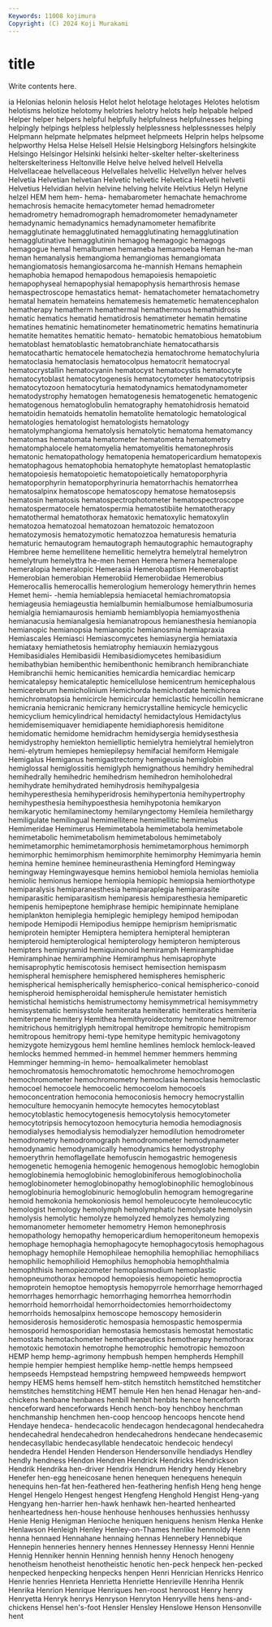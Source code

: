 ```yaml
---
Keywords: 11008 kojimura
Copyright: (C) 2024 Koji Murakami
---
```


# title

Write contents here.



ia Helonias helonin
helosis Helot helot helotage helotages Helotes helotism helotisms helotize helotomy
helotries helotry helots help helpable helped Helper helper helpers helpful
helpfully helpfulness helpfulnesses helping helpingly helpings helpless helplessly helplessness helplessnesses
helply Helpmann helpmate helpmates helpmeet helpmeets Helprin helps helpsome helpworthy
Helsa Helse Helsell Helsie Helsingborg Helsingfors helsingkite Helsingo Helsingor Helsinki
helsinki helter-skelter helter-skelteriness helterskelteriness Heltonville Helve helve helved helvell Helvella
Helvellaceae helvellaceous Helvellales helvellic Helvellyn helver helves Helvetia Helvetian helvetian
Helvetic helvetic Helvetica Helvetii helvetii Helvetius Helvidian helvin helvine helving
helvite Helvtius Helyn Helyne helzel HEM hem hem- hema- hemabarometer
hemachate hemachrome hemachrosis hemacite hemacytometer hemad hemadrometer hemadrometry hemadromograph hemadromometer
hemadynameter hemadynamic hemadynamics hemadynamometer hemafibrite hemagglutinate hemagglutinated hemagglutinating hemagglutination hemagglutinative
hemagglutinin hemagog hemagogic hemagogs hemagogue hemal hemalbumen hemameba hemamoeba Heman
he-man heman hemanalysis hemangioma hemangiomas hemangiomata hemangiomatosis hemangiosarcoma he-mannish Hemans
hemaphein hemaphobia hemapod hemapodous hemapoiesis hemapoietic hemapophyseal hemapophysial hemapophysis hemarthrosis
hemase hemaspectroscope hemastatics hemat- hematachometer hematachometry hematal hematein hemateins hematemesis
hematemetic hematencephalon hematherapy hematherm hemathermal hemathermous hemathidrosis hematic hematics hematid
hematidrosis hematimeter hematin hematine hematines hematinic hematinometer hematinometric hematins hematinuria
hematite hematites hematitic hemato- hematobic hematobious hematobium hematoblast hematoblastic hematobranchiate
hematocatharsis hematocathartic hematocele hematochezia hematochrome hematochyluria hematoclasia hematoclasis hematocolpus hematocrit
hematocryal hematocrystallin hematocyanin hematocyst hematocystis hematocyte hematocytoblast hematocytogenesis hematocytometer hematocytotripsis
hematocytozoon hematocyturia hematodynamics hematodynamometer hematodystrophy hematogen hematogenesis hematogenetic hematogenic hematogenous
hematoglobulin hematography hematohidrosis hematoid hematoidin hematoids hematolin hematolite hematologic hematological
hematologies hematologist hematologists hematology hematolymphangioma hematolysis hematolytic hematoma hematomancy hematomas
hematomata hematometer hematometra hematometry hematomphalocele hematomyelia hematomyelitis hematonephrosis hematonic hematopathology
hematopenia hematopericardium hematopexis hematophagous hematophobia hematophyte hematoplast hematoplastic hematopoiesis hematopoietic
hematopoietically hematoporphyria hematoporphyrin hematoporphyrinuria hematorrhachis hematorrhea hematosalpinx hematoscope hematoscopy hematose
hematosepsis hematosin hematosis hematospectrophotometer hematospectroscope hematospermatocele hematospermia hematostibiite hematotherapy hematothermal
hematothorax hematoxic hematoxylic hematoxylin hematozoa hematozoal hematozoan hematozoic hematozoon hematozymosis
hematozymotic hematozzoa hematuresis hematuria hematuric hemautogram hemautograph hemautographic hemautography Hembree
heme hemellitene hemellitic hemelytra hemelytral hemelytron hemelytrum hemelyttra he-men hemen
Hemera hemera hemeralope hemeralopia hemeralopic Hemerasia Hemerobaptism Hemerobaptist Hemerobian hemerobian
Hemerobiid Hemerobiidae Hemerobius Hemerocallis hemerocallis hemerologium hemerology hemerythrin hemes Hemet
hemi- -hemia hemiablepsia hemiacetal hemiachromatopsia hemiageusia hemiageustia hemialbumin hemialbumose hemialbumosuria
hemialgia hemiamaurosis hemiamb hemiamblyopia hemiamyosthenia hemianacusia hemianalgesia hemianatropous hemianesthesia hemianopia
hemianopic hemianopsia hemianoptic hemianosmia hemiapraxia Hemiascales Hemiasci Hemiascomycetes hemiasynergia hemiataxia
hemiataxy hemiathetosis hemiatrophy hemiauxin hemiazygous Hemibasidiales Hemibasidii Hemibasidiomycetes hemibasidium hemibathybian
hemibenthic hemibenthonic hemibranch hemibranchiate Hemibranchii hemic hemicanities hemicardia hemicardiac hemicarp
hemicatalepsy hemicataleptic hemicellulose hemicentrum hemicephalous hemicerebrum hemicholinium Hemichorda hemichordate hemichorea
hemichromatopsia hemicircle hemicircular hemiclastic hemicollin hemicrane hemicrania hemicranic hemicrany hemicrystalline
hemicycle hemicyclic hemicyclium hemicylindrical hemidactyl hemidactylous Hemidactylus hemidemisemiquaver hemidiapente hemidiaphoresis
hemiditone hemidomatic hemidome hemidrachm hemidysergia hemidysesthesia hemidystrophy hemiekton hemielliptic hemielytra
hemielytral hemielytron hemi-elytrum hemiepes hemiepilepsy hemifacial hemiform Hemigale Hemigalus Hemiganus
hemigastrectomy hemigeusia hemiglobin hemiglossal hemiglossitis hemiglyph hemignathous hemihdry hemihedral hemihedrally
hemihedric hemihedrism hemihedron hemiholohedral hemihydrate hemihydrated hemihydrosis hemihypalgesia hemihyperesthesia hemihyperidrosis
hemihypertonia hemihypertrophy hemihypesthesia hemihypoesthesia hemihypotonia hemikaryon hemikaryotic hemilaminectomy hemilaryngectomy Hemileia
hemilethargy hemiligulate hemilingual hemimellitene hemimellitic hemimelus Hemimeridae Hemimerus Hemimetabola hemimetabola
hemimetabole hemimetabolic hemimetabolism hemimetabolous hemimetaboly hemimetamorphic hemimetamorphosis hemimetamorphous hemimorph hemimorphic
hemimorphism hemimorphite hemimorphy Hemimyaria hemin hemina hemine heminee hemineurasthenia Hemingford
Hemingway hemingway Hemingwayesque hemins hemiobol hemiola hemiolas hemiolia hemiolic hemionus
hemiope hemiopia hemiopic hemiopsia hemiorthotype hemiparalysis hemiparanesthesia hemiparaplegia hemiparasite hemiparasitic
hemiparasitism hemiparesis hemiparesthesia hemiparetic hemipenis hemipeptone hemiphrase hemipic hemipinnate hemiplane
hemiplankton hemiplegia hemiplegic hemiplegy hemipod hemipodan hemipode Hemipodii Hemipodius hemippe
hemiprism hemiprismatic hemiprotein hemipter Hemiptera hemiptera hemipteral hemipteran hemipteroid hemipterological
hemipterology hemipteron hemipterous hemipters hemipyramid hemiquinonoid hemiramph Hemiramphidae Hemiramphinae hemiramphine
Hemiramphus hemisaprophyte hemisaprophytic hemiscotosis hemisect hemisection hemispasm hemispheral hemisphere hemisphered
hemispheres hemispheric hemispherical hemispherically hemispherico-conical hemispherico-conoid hemispheroid hemispheroidal hemispherule hemistater
hemistich hemistichal hemistichs hemistrumectomy hemisymmetrical hemisymmetry hemisystematic hemisystole hemiterata hemiteratic
hemiteratics hemiteria hemiterpene hemitery Hemithea hemithyroidectomy hemitone hemitremor hemitrichous hemitriglyph
hemitropal hemitrope hemitropic hemitropism hemitropous hemitropy hemi-type hemitype hemitypic hemivagotony
hemizygote hemizygous heml hemline hemlines hemlock hemlock-leaved hemlocks hemmed hemmed-in
hemmel hemmer hemmers hemming Hemminger hemming-in hemo- hemoalkalimeter hemoblast hemochromatosis
hemochromatotic hemochrome hemochromogen hemochromometer hemochromometry hemoclasia hemoclasis hemoclastic hemocoel hemocoele
hemocoelic hemocoelom hemocoels hemoconcentration hemoconia hemoconiosis hemocry hemocrystallin hemoculture hemocyanin
hemocyte hemocytes hemocytoblast hemocytoblastic hemocytogenesis hemocytolysis hemocytometer hemocytotripsis hemocytozoon hemocyturia
hemodia hemodiagnosis hemodialyses hemodialysis hemodialyzer hemodilution hemodrometer hemodrometry hemodromograph hemodromometer
hemodynameter hemodynamic hemodynamically hemodynamics hemodystrophy hemoerythrin hemoflagellate hemofuscin hemogastric hemogenesis
hemogenetic hemogenia hemogenic hemogenous hemoglobic hemoglobin hemoglobinemia hemoglobinic hemoglobiniferous hemoglobinocholia
hemoglobinometer hemoglobinopathy hemoglobinophilic hemoglobinous hemoglobinuria hemoglobinuric hemoglobulin hemogram hemogregarine hemoid
hemokonia hemokoniosis hemol hemoleucocyte hemoleucocytic hemologist hemology hemolymph hemolymphatic hemolysate
hemolysin hemolysis hemolytic hemolyze hemolyzed hemolyzes hemolyzing hemomanometer hemometer hemometry
Hemon hemonephrosis hemopathology hemopathy hemopericardium hemoperitoneum hemopexis hemophage hemophagia hemophagocyte
hemophagocytosis hemophagous hemophagy hemophile Hemophileae hemophilia hemophiliac hemophiliacs hemophilic hemophilioid
Hemophilus hemophobia hemophthalmia hemophthisis hemopiezometer hemoplasmodium hemoplastic hemopneumothorax hemopod hemopoiesis
hemopoietic hemoproctia hemoprotein hemoptoe hemoptysis hemopyrrole hemorrhage hemorrhaged hemorrhages hemorrhagic
hemorrhaging hemorrhea hemorrhodin hemorrhoid hemorrhoidal hemorrhoidectomies hemorrhoidectomy hemorrhoids hemosalpinx hemoscope
hemoscopy hemosiderin hemosiderosis hemosiderotic hemospasia hemospastic hemospermia hemosporid hemosporidian hemostasia
hemostasis hemostat hemostatic hemostats hemotachometer hemotherapeutics hemotherapy hemothorax hemotoxic hemotoxin
hemotrophe hemotrophic hemotropic hemozoon HEMP hemp hemp-agrimony hempbush hempen hempherds
Hemphill hempie hempier hempiest hemplike hemp-nettle hemps hempseed hempseeds Hempstead
hempstring hempweed hempweeds hempwort hempy HEMS hems hemself hem-stitch hemstitch
hemstitched hemstitcher hemstitches hemstitching HEMT hemule Hen hen henad Henagar
hen-and-chickens henbane henbanes henbill henbit henbits hence henceforth henceforward henceforwards
Hench hench-boy henchboy henchman henchmanship henchmen hen-coop hencoop hencoops hencote
hend Hendaye hendeca- hendecacolic hendecagon hendecagonal hendecahedra hendecahedral hendecahedron hendecahedrons
hendecane hendecasemic hendecasyllabic hendecasyllable hendecatoic hendecoic hendecyl hendedra Hendel Henden
Henderson Hendersonville hendiadys Hendley hendly hendness Hendon Hendren Hendrick Hendricks
Hendrickson Hendrik Hendrika hen-driver Hendrix Hendrum Hendry hendy Henebry Henefer
hen-egg heneicosane henen henequen henequens henequin henequins hen-fat hen-feathered hen-feathering
henfish Heng heng henge Hengel Hengelo Hengest hengest Hengfeng Henghold
Hengist Heng-yang Hengyang hen-harrier hen-hawk henhawk hen-hearted henhearted henheartedness hen-house
henhouse henhouses henhussies henhussy Henie Henig Henigman Henioche heniquen heniquens
henism Henka Henke Henlawson Henleigh Henley Henley-on-Thames henlike henmoldy Henn
henna hennaed Hennahane hennaing hennas Hennebery Hennebique Hennepin henneries hennery
hennes Hennessey Hennessy Henni Hennie Hennig Henniker hennin Henning hennish
henny Henoch henogeny henotheism henotheist henotheistic henotic hen-peck henpeck hen-pecked
henpecked henpecking henpecks henpen Henri Henrician Henricks Henrico Henrie henries
Henrieta Henrietta Henriette Henrieville Henriha Henrik Henrika Henrion Henrique Henriques
hen-roost henroost Henry henry Henryetta Henryk henrys Henryson Henryton Henryville
hens hens-and-chickens Hensel hen's-foot Hensler Hensley Henslowe Henson Hensonville hent
